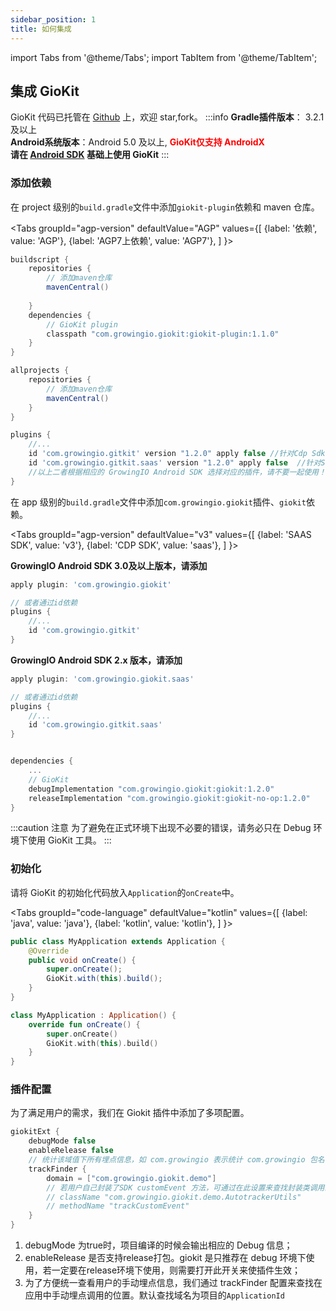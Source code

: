 ```yaml
---
sidebar_position: 1
title: 如何集成
---
```


import Tabs from '@theme/Tabs';
import TabItem from '@theme/TabItem';

## 集成 GioKit

GioKit 代码已托管在 [Github](https://github.com/growingio/giokit-android) 上，欢迎 star,fork。
:::info
**Gradle插件版本**： 3.2.1及以上  
**Android系统版本**：Android 5.0 及以上, **<font color='red'>GioKit仅支持 AndroidX</font>**<br/>
**请在 [Android SDK](/docs/android) 基础上使用 GioKit**
:::
### 添加依赖
在 project 级别的`build.gradle`文件中添加`giokit-plugin`依赖和 maven 仓库。

<Tabs
  groupId="agp-version"
  defaultValue="AGP"
  values={[
    {label: '依赖', value: 'AGP'},
    {label: 'AGP7上依赖', value: 'AGP7'},
  ]
}>

<TabItem value="AGP">

```groovy
buildscript {
    repositories {
        // 添加maven仓库
        mavenCentral()
        
    }
    dependencies {
        // GioKit plugin
        classpath "com.growingio.giokit:giokit-plugin:1.1.0"
    }
}

allprojects {
    repositories {
        // 添加maven仓库
        mavenCentral()
    }
}
```
</TabItem>

<TabItem value="AGP7">

```groovy
plugins {
    //...
    id 'com.growingio.gitkit' version "1.2.0" apply false //针对Cdp Sdk
    id 'com.growingio.gitkit.saas' version "1.2.0" apply false  //针对SaaS Sdk
    //以上二者根据相应的 GrowingIO Android SDK 选择对应的插件，请不要一起使用！！
}
```
</TabItem>
</Tabs>

在 app 级别的`build.gradle`文件中添加`com.growingio.giokit`插件、`giokit`依赖。

<Tabs
  groupId="agp-version"
  defaultValue="v3"
  values={[
    {label: 'SAAS SDK', value: 'v3'},
    {label: 'CDP SDK', value: 'saas'},
  ]
}>

<TabItem value="v3">

**GrowingIO Android SDK 3.0及以上版本，请添加**
```groovy
apply plugin: 'com.growingio.giokit'

// 或者通过id依赖
plugins {
    //...
    id 'com.growingio.gitkit'
}
```

</TabItem>

<TabItem value="saas">

**GrowingIO Android SDK 2.x 版本，请添加**
```groovy
apply plugin: 'com.growingio.giokit.saas'

// 或者通过id依赖
plugins {
    //...
    id 'com.growingio.gitkit.saas'
}
```

</TabItem>
</Tabs>

```groovy

dependencies {
    ...
    // GioKit
    debugImplementation "com.growingio.giokit:giokit:1.2.0"
    releaseImplementation "com.growingio.giokit:giokit-no-op:1.2.0"
}
```

:::caution 注意
为了避免在正式环境下出现不必要的错误，请务必只在 Debug 环境下使用 GioKit 工具。
:::

### 初始化
请将 GioKit 的初始化代码放入`Application`的`onCreate`中。

<Tabs
  groupId="code-language"
  defaultValue="kotlin"
  values={[
    {label: 'java', value: 'java'},
    {label: 'kotlin', value: 'kotlin'},
  ]
}>

<TabItem value="java">

```java
public class MyApplication extends Application {
    @Override
    public void onCreate() {
        super.onCreate();
        GioKit.with(this).build();
    }
}
```

</TabItem>
<TabItem value="kotlin">

```kotlin
class MyApplication : Application() {
    override fun onCreate() {
        super.onCreate()
        GioKit.with(this).build()
    }
}
```

</TabItem>
</Tabs>

### 插件配置
为了满足用户的需求，我们在 Giokit 插件中添加了多项配置。
```groovy
giokitExt {
    debugMode false
    enableRelease false
    // 统计该域值下所有埋点信息，如 com.growingio 表示统计 com.growingio 包名下的埋点代码
    trackFinder {
        domain = ["com.growingio.giokit.demo"]
        // 若用户自己封装了SDK customEvent 方法，可通过在此设置来查找封装类调用的代码
        // className "com.growingio.giokit.demo.AutotrackerUtils"
        // methodName "trackCustomEvent"
    }
}
```
1. debugMode 为true时，项目编译的时候会输出相应的 Debug 信息；
2. enableRelease 是否支持release打包。giokit 是只推荐在 debug 环境下使用，若一定要在release环境下使用，则需要打开此开关来使插件生效；
3. 为了方便统一查看用户的手动埋点信息，我们通过 trackFinder 配置来查找在应用中手动埋点调用的位置。默认查找域名为项目的`ApplicationId`
